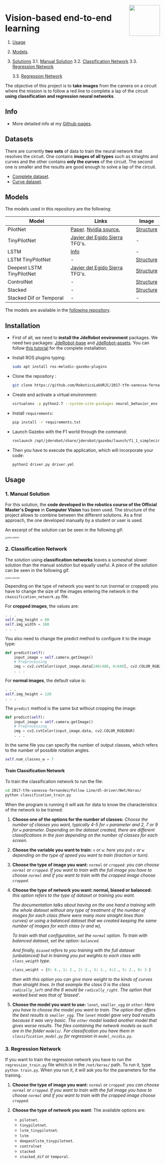 <a href="https://mmg-ai.com/en/"><img src="https://jderobot.github.io/assets/images/logo.png" width="100 " align="right" /></a>

# Vision-based end-to-end learning

1. [Usage](#1-usage)
2. [Models](#2-models).
3. [Solutions](#3-solutions)
   3.1. [Manual Solution](#31-manual-solution)
   3.2. [Classification Network](#32-classification-network)
   3.3. [Regression Network](#33-regression-network)

   3.3. [Regression Network](#3-regression-network)

The objective of this project is to **take images** from the camera on a circuit where the mission is to follow a red line to complete a lap of the circuit **using classification and regression neural networks**.

## Info

- More detailed info at my [Github-pages](https://roboticslaburjc.github.io/2017-tfm-vanessa-fernandez/).


## Datasets

There are currently **two sets** of data to train the neural network that resolves the circuit. One contains **images of all types** such as straights and curves and the other contains **only the curves** of the circuit. The second one is smaller and the results are good enough to solve a lap of the circuit.

- [Complete dataset](http://wiki.jderobot.org/store/jmplaza/uploads/deeplearning-datasets/vision-based-end2end-learning/complete_dataset.zip).
- [Curve dataset](http://wiki.jderobot.org/store/jmplaza/uploads/deeplearning-datasets/vision-based-end2end-learning/curves_only.zip).

## Models

The models used in this repository are the following:

| Model                     | Links                                                        | Image                                                       |
| ------------------------- | ------------------------------------------------------------ | ----------------------------------------------------------- |
| PilotNet                  | [Paper](https://arxiv.org/pdf/1704.07911.pdf). [Nvidia source.](https://devblogs.nvidia.com/explaining-deep-learning-self-driving-car/) | [Structure](./docs/imgs/model_pilotnet.png)                 |
| TinyPilotNet              | [Javier del Egido Sierra](https://ebuah.uah.es/dspace/bitstream/handle/10017/33946/TFG_Egido_Sierra_2018.pdf?sequence=1&isAllowed=y) TFG's. | -                                                           |
| LSTM                      | [Info](https://colah.github.io/posts/2015-08-Understanding-LSTMs/) | -                                                           |
| LSTM TinyPilotNet         | -                                                            | [Structure](./docs/imgs/model_lstm_tinypilotnet.png)        |
| Deepest LSTM TinyPilotNet | [Javier del Egido Sierra](https://ebuah.uah.es/dspace/bitstream/handle/10017/33946/TFG_Egido_Sierra_2018.pdf?sequence=1&isAllowed=y) TFG's. | [Structure](./docs/imgs/model_deepestlstm_tinypilotnet.png) |
| ControlNet                | -                                                            | [Structure](./docs/imgs/model_controlnet.png)               |
| Stacked                   | -                                                            | [Structure](./docs/imgs/model_stacked.png)                  |
| Stacked Dif or Temporal   | -                                                            | -                                                           |

The models are available in the [following repository](http://wiki.jderobot.org/store/jmplaza/uploads/deeplearning-models/models.zip).


## Installation

- First of all, we need to **install the JdeRobot environment** packages. We need two packages: [JdeRobot-base](https://github.com/JdeRobot/base) and [JdeRobot-assets](https://github.com/JdeRobot/assets). You can follow [this tutorial](https://github.com/JdeRobot/base#getting-environment-ready) for the complete installation.

- Install ROS plugins typing:

    ```bash
    sudo apt install ros-melodic-gazebo-plugins
    ```

- Clone the repository :

    ```bash
    git clone https://github.com/RoboticsLabURJC/2017-tfm-vanessa-fernandez.git
    ```

- Create and activate a virtual environment:

    ```bash
    virtualenv -p python2.7 --system-site-packages neural_behavior_env
    ```

- Install `requirements`:

  ```bash
  pip install -r requirements.txt
  ```

- Launch Gazebo with the F1 world through the command:

    ```bash
    roslaunch /opt/jderobot/share/jderobot/gazebo/launch/f1_1_simplecircuit.launch
    ```

- Then you have to execute the application, which will incorporate your code:

    ```bash
    python2 driver.py driver.yml
    ```


## Usage

### 1. Manual Solution

For this solution, the **code developed in the robotics course of the Official Master's Degree** in **Computer Vision** has been used. The structure of the project allows to combine between the different solutions. As a first approach, the one developed manually by a student or user is used.

An excerpt of the solution can be seen in the following gif:

<img src="./docs/imgs/piloto_esplicito.gif" alt="piloto_esplicito" style="zoom:40%;" />



### 2. Classification Network

The solution using **classification networks** leaves a somewhat slower solution than the manual solution but equally useful. A piece of the solution can be seen in the following gif.

<img src="./docs/imgs/piloto_neuronal.gif" alt="piloto_neuronal" style="zoom:40%;" />

Depending on the type of network you want to run (normal or cropped) you have to change the size of the images entering the network in the `ckassification_network.py` file.

For **cropped images**, the values are:

```python
. . .
self.img_height = 60
self.img_width = 160
. . . 
```

You also need to change the predict method to configure it to the image type:

```python
def predict(self):
    input_image = self.camera.getImage()
    # Preprocessing
    img = cv2.cvtColor(input_image.data[240:480, 0:640], cv2.COLOR_RGB2BGR)
    . . .
```

For **normal images**, the default value is:

```python
. . . 
self.img_height = 120
. . .
```

The `predict` method is the same but without cropping the image:

```python
def predict(self):
    input_image = self.camera.getImage()
    # Preprocessing
    img = cv2.cvtColor(input_image.data, cv2.COLOR_RGB2BGR)
    . . .
```

In the same file you can specify the number of output classes, which refers to the number of possible rotation angles.

```python
self.num_classes_w = 7
```

#### Train Classification Network

To train the classification network to run the file:

```bash
cd 2017-tfm-vanessa-fernandez/Follow Line/dl-driver/Net/Keras/ 
python classification_train.py
```

When the program is running it will ask for data to know the characteristics of the network to be trained:

1. **Choose one of the options for the number of classes:** *Choose the number of classes you want, typically 4-5 for `v` parameter and 2, 7 or 9 for `w` parameter. Depending on the dataset created, there are different classifications in the json depending on the number of classes for each screen.*

2. **Choose the variable you want to train:** `v` or `w`: *here you put `v` or `w` depending on the type of speed you want to train (traction or turn).*

3. **Choose the type of image you want:** `normal` or `cropped`: *you can choose `normal` or `cropped`. If you want to train with the full image you have to choose `normal` and if you want to train with the cropped image choose `cropped`.*

4. **Choose the type of network you want: normal, biased or balanced:** *this option refers to the type of dataset or training you want.* 

   *The documentation talks about having on the one hand a training with the whole dataset without any type of treatment of the number of images for each class (there were many more straight lines than curves) or using a balanced dataset that we created keeping the same number of images for each class (v and w),* 

   *To train with that configuration, set the `normal` option. To train with balanced dataset, set the option: `balanced`.*

   *And finally, `biased` refers to you training with the full dataset (unbalanced) but in training you put weights to each class with `class_weigth` type.*

   ```python
   class_weight = {0: 4., 1: 2., 2: 2., 3: 1., 4:2., 5: 2., 6: 3.}
   ```

   *then with this option you can give more weight to the kinds of curves than straight lines. In that example the class 0 is the class `radically_left` and the 6 would be `radically_right`. The option that worked best was that of 'biased'.*

5. **Choose the model you want to use:** `lenet`, `smaller_vgg` or `other`: *Here you have to choose the model you want to train. The option that offers the best results is `smaller_vgg`. The `lenet` model gave very bad results because it was very basic. The `other` model loaded another model that gives worse results. The files containing the network models as such are in the folder `models/`. For classification you have them in `classification_model.py` for regression in `model_nvidia.py`.*

### 3. Regression Network

If you want to train the regression network you have to run the `regression_train.py` file which is in the `/net/keras/` path. To run it, type `python train.py`. When you run it, it will ask you for the parameters for the training.

1. **Choose the type of image you want:** `normal` or `cropped`: *you can choose `normal` or `cropped`. If you want to train with the full image you have to choose `normal` and if you want to train with the cropped image choose `cropped`.*

2. **Choose the type of network you want**: The available options are:

   - `pilotnet`.
   - `tinypilotnet`.
   - `lstm_tinypilotnet`. 
   - `lstm`
   - `deepestlstm_tinypilotnet`.
   - `controlnet`
   - `stacked`
   - `stacked_dif` or `temporal`. 

   

